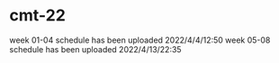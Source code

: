 # cmt-22
week 01-04 schedule has been uploaded 2022/4/4/12:50
week 05-08 schedule has been uploaded 2022/4/13/22:35
